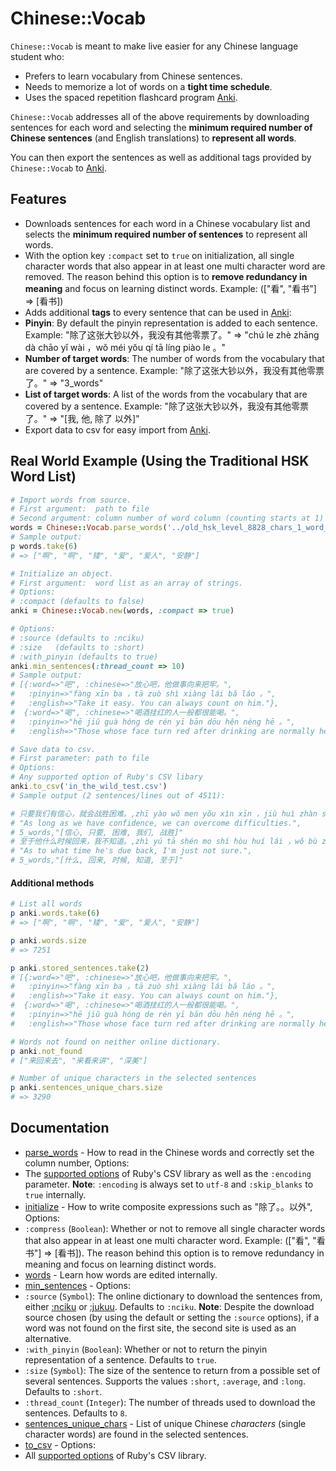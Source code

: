 # Chinese::Vocab

`Chinese::Vocab` is meant to make live easier for any Chinese language student who:

* Prefers to learn vocabulary from Chinese sentences.
* Needs to memorize a lot of words on a __tight time schedule__.
* Uses the spaced repetition flashcard program [Anki](http://ankisrs.net/).

`Chinese::Vocab` addresses all of the above requirements by downloading sentences for each word and selecting the __minimum required number of Chinese sentences__ (and English translations) to __represent all words__.

You can then export the sentences as well as additional tags provided by `Chinese::Vocab` to [Anki](http://ankisrs.net/).

## Features

* Downloads sentences for each word in a Chinese vocabulary list and selects the __minimum required number of sentences__ to represent all words.
* With the option key `:compact` set to `true` on initialization, all single character words that also appear in at least one multi character word are removed. The reason behind this option is to __remove redundancy in meaning__ and focus on learning distinct words. Example: (["看", "看书"] => [看书])
* Adds additional __tags__ to every sentence that can be used in [Anki](http://ankisrs.net/):
 * __Pinyin__: By default the pinyin representation is added to each sentence. Example: "除了这张大钞以外，我没有其他零票了。" => "chú le zhè zhāng dà chāo yĭ wài ，wŏ méi yŏu qí tā líng piào le 。"
 * __Number of target words__: The number of words from the vocabulary that are covered by a sentence. Example: "除了这张大钞以外，我没有其他零票了。" => "3_words"
 * __List of target words__: A list of the words from the vocabulary that are covered by a sentence. Example: "除了这张大钞以外，我没有其他零票了。" => "[我, 他, 除了 以外]"
* Export data to csv for easy import from [Anki](http://ankisrs.net/).


## Real World Example (Using the Traditional HSK Word List)

```` ruby
# Import words from source.
# First argument:  path to file
# Second argument: column number of word column (counting starts at 1)
words = Chinese::Vocab.parse_words('../old_hsk_level_8828_chars_1_word_edited.csv', 4)
# Sample output:
p words.take(6)
# => ["啊", "啊", "矮", "爱", "爱人", "安静"]

# Initialize an object.
# First argument:  word list as an array of strings.
# Options:
# :compact (defaults to false)
anki = Chinese::Vocab.new(words, :compact => true)

# Options:
# :source (defaults to :nciku)
# :size   (defaults to :short)
# :with_pinyin (defaults to true)
anki.min_sentences(:thread_count => 10)
# Sample output:
# [{:word=>"吧", :chinese=>"放心吧，他做事向来把牢。",
#   :pinyin=>"fàng xīn ba ，tā zuò shì xiàng lái bă láo 。",
#   :english=>"Take it easy. You can always count on him."},
#  {:word=>"喝", :chinese=>"喝酒挂红的人一般都很能喝。",
#   :pinyin=>"hē jiŭ guà hóng de rén yī bān dōu hĕn néng hē 。",
#   :english=>"Those whose face turn red after drinking are normally heavy drinkers."}]

# Save data to csv.
# First parameter: path to file
# Options:
# Any supported option of Ruby's CSV libary
anki.to_csv('in_the_wild_test.csv')
# Sample output (2 sentences/lines out of 4511):

# 只要我们有信心，就会战胜困难。,zhī yào wŏ men yŏu xìn xīn ，jiù huì zhàn shèng kùn nán 。,
# "As long as we have confidence, we can overcome difficulties.",
# 5_words,"[信心, 只要, 困难, 我们, 战胜]"
# 至于他什么时候回来，我不知道。,zhì yú tā shén mo shí hòu huí lái ，wŏ bù zhī dào 。,
# "As to what time he's due back, I'm just not sure.",
# 5_words,"[什么, 回来, 时候, 知道, 至于]"
````

#### Additional methods

```` ruby
# List all words
p anki.words.take(6)
# => ["啊", "啊", "矮", "爱", "爱人", "安静"]

p anki.words.size
# => 7251

p anki.stored_sentences.take(2)
# [{:word=>"吧", :chinese=>"放心吧，他做事向来把牢。",
#   :pinyin=>"fàng xīn ba ，tā zuò shì xiàng lái bă láo 。",
#   :english=>"Take it easy. You can always count on him."},
#  {:word=>"喝", :chinese=>"喝酒挂红的人一般都很能喝。",
#   :pinyin=>"hē jiŭ guà hóng de rén yī bān dōu hĕn néng hē 。",
#   :english=>"Those whose face turn red after drinking are normally heavy drinkers."}]

# Words not found on neither online dictionary.
p anki.not_found
# ["来回来去", "来看来讲", "深美"]

# Number of unique characters in the selected sentences
p anki.sentences_unique_chars.size
# => 3290
````

## Documentation
* [parse_words](http://rubydoc.info/github/bytesource/chinese_vocab/master/Chinese/Vocab.parse_words) - How to read in the Chinese words and correctly set the column number, Options:
 * The [supported options](http://ruby-doc.org/stdlib-1.9.3/libdoc/csv/rdoc/CSV.html#method-c-new) of Ruby's CSV library as well as the `:encoding` parameter. __Note__: `:encoding` is always set to `utf-8` and `:skip_blanks` to `true` internally.
* [initialize](http://rubydoc.info/github/bytesource/chinese_vocab/master/Chinese/Vocab:initialize) - How to write composite expressions such as "除了。。以外", Options:
 * `:compress` (`Boolean`): Whether or not to remove all single character words that
also appear in at least one multi character word. Example: (["看", "看书"] => [看书]). The reason behind this option is to remove redundancy in meaning and focus on learning distinct words.
* [words](http://rubydoc.info/github/bytesource/chinese_vocab/master/Chinese/Vocab:words) - Learn how words are edited internally.
* [min_sentences](http://rubydoc.info/github/bytesource/chinese_vocab/master/Chinese/Vocab:min_sentences) - Options:
 * `:source` (`Symbol`): The online dictionary to download the sentences from, either [:nciku](http://www.nciku.com) or [:jukuu](http://www.jukuu.com). Defaults to `:nciku`. __Note__: Despite the download source chosen (by using the default or setting the `:source` options), if a word was not found on the first site, the second site is used as an alternative.
 *  `:with_pinyin` (`Boolean`): Whether or not to return the pinyin representation of a sentence. Defaults to `true`.
 *  `:size` (`Symbol`): The size of the sentence to return from a possible set of several sentences. Supports the values `:short`, `:average`, and `:long`. Defaults to `:short`.
 * `:thread_count` (`Integer`): The number of threads used to download the sentences. Defaults to `8`.
* [sentences_unique_chars](http://rubydoc.info/github/bytesource/chinese_vocab/master/Chinese/Vocab:sentences_unique_chars) - List of unique Chinese *characters* (single character words) are found in the selected sentences.
* [to_csv](http://rubydoc.info/github/bytesource/chinese_vocab/master/Chinese/Vocab:to_csv) - Options:
 * All [supported options](http://ruby-doc.org/stdlib-1.9.3/libdoc/csv/rdoc/CSV.html#method-c-new) of Ruby's CSV library.



